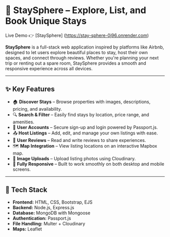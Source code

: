 # 🏡 StaySphere – Explore, List, and Book Unique Stays

Live Demo 👉 [StaySphere] (https://stay-sphere-0j96.onrender.com)

**StaySphere** is a full-stack web application inspired by platforms like Airbnb, designed to let users explore beautiful places to stay, host their own spaces, and connect through reviews. Whether you're planning your next trip or renting out a spare room, StaySphere provides a smooth and responsive experience across all devices.

---

## ✨ Key Features

- 🏠 **Discover Stays** – Browse properties with images, descriptions, pricing, and availability.
- 🔍 **Search & Filter** – Easily find stays by location, price range, and amenities.
- 🔐 **User Accounts** – Secure sign-up and login powered by Passport.js.
- 📤 **Host Listings** – Add, edit, and manage your own listings with ease.
- 💬 **User Reviews** – Read and write reviews to share experiences.
- 🗺️ **Map Integration** – View listing locations on an interactive Mapbox map.
- 📸 **Image Uploads** – Upload listing photos using Cloudinary.
- 📱 **Fully Responsive** – Built to work smoothly on both desktop and mobile screens.

---

## 🧰 Tech Stack

- **Frontend:** HTML, CSS, Bootstrap, EJS  
- **Backend:** Node.js, Express.js  
- **Database:** MongoDB with Mongoose  
- **Authentication:** Passport.js  
- **File Handling:** Multer + Cloudinary  
- **Maps:** Leaflet



